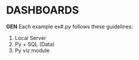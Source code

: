 # DASHBOARDS

**GEN**
Each example ex#.py follows these guidelines:
1. Local Server
2. Py + SQL (Data)
3. Py viz module